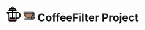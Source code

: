 
# <img src="/public/images/svg/coffee-filter.svg" style="vertical-align='sub';" width=40> <img src="/public/images/svg/coffee.svg" width=30> CoffeeFilter Project